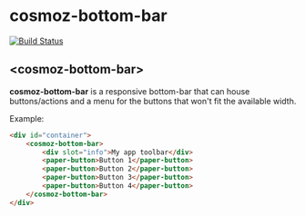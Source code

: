 cosmoz-bottom-bar
==================

[![Build Status](https://travis-ci.org/Neovici/cosmoz-bottom-bar.svg?branch=master)](https://travis-ci.org/Neovici/cosmoz-bottom-bar)

## &lt;cosmoz-bottom-bar&gt;

**cosmoz-bottom-bar** is a responsive bottom-bar that can house buttons/actions and a menu for the buttons that won't fit the available width.

Example:

<!---
```
<custom-element-demo>
  <template>
    <script src="../webcomponentsjs/webcomponents-lite.js"></script>
		<link rel="import" href="../paper-button/paper-button.html">
		<link rel="import" href="../paper-checkbox/paper-checkbox.html">
    <link rel="import" href="cosmoz-bottom-bar.html">
		<style is="custom-style">
			html, body {
				margin: 0;
				min-height: 200px;
				font-family: 'Roboto', 'Noto', sans-serif;
			}

			paper-button {
				white-space: no-wrap;
			}

			cosmoz-bottom-bar {
				--cosmoz-bottom-bar-background-color: #4285f4;
			}

			#container {
				margin: 20px;
			}

		</style>
    <div id="nextCodeBlock">
			<template is="dom-bind">
				<next-code-block></next-code-block>
			</template>
		</div>
  </template>
</custom-element-demo>
```
-->
```html
<div id="container">
	<cosmoz-bottom-bar>
		<div slot="info">My app toolbar</div>
		<paper-button>Button 1</paper-button>
		<paper-button>Button 2</paper-button>
		<paper-button>Button 3</paper-button>
		<paper-button>Button 4</paper-button>
	</cosmoz-bottom-bar>
</div>
```
